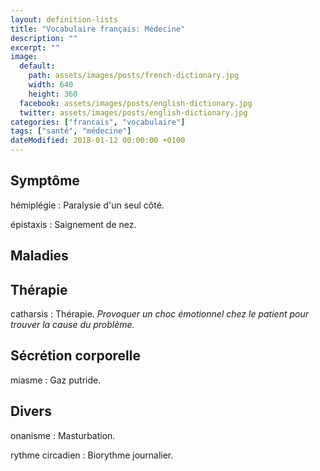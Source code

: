```yaml
---
layout: definition-lists
title: "Vocabulaire français: Médecine"
description: ""
excerpt: ""
image:
  default:
    path: assets/images/posts/french-dictionary.jpg
    width: 640
    height: 360
  facebook: assets/images/posts/english-dictionary.jpg
  twitter: assets/images/posts/english-dictionary.jpg
categories: ["francais", "vocabulaire"]
tags: ["santé", "médecine"]
dateModified: 2018-01-12 00:00:00 +0100
---
```


## Symptôme

hémiplégie
: Paralysie d'un seul côté.

épistaxis
: Saignement de nez.


## Maladies


## Thérapie

catharsis
: Thérapie.
*Provoquer un choc émotionnel chez le patient pour trouver la cause du problème.*


## Sécrétion corporelle

miasme
: Gaz putride.


## Divers

onanisme
: Masturbation.

rythme circadien
: Biorythme journalier.
